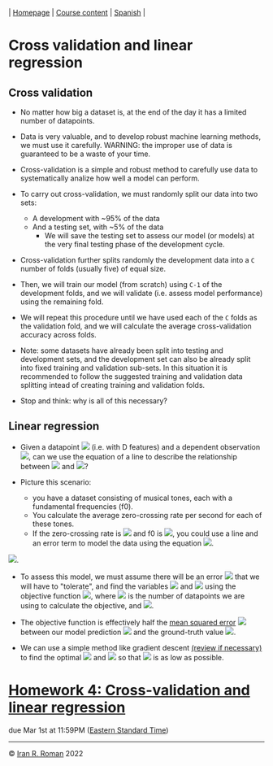 | [Homepage](https://dl4genaudio.github.io) | [Course content](https://dl4genaudio.github.io/#course-content) | [Spanish](https://dl4genaudio-github-io.translate.goog/?_x_tr_sl=en&_x_tr_tl=es&_x_tr_hl=en-US) |

# Cross validation and linear regression

## Cross validation

* No matter how big a dataset is, at the end of the day it has a limited number of datapoints. 

* Data is very valuable, and to develop robust machine learning methods, we must use it carefully. WARNING: the improper use of data is guaranteed to be a waste of your time.

* Cross-validation is a simple and robust method to carefully use data to systematically analize how well a model can perform.

* To carry out cross-validation, we must randomly split our data into two sets:
    * A development with \~95\% of the data
    * And a testing set, with \~5\% of the data 
        * We will save the testing set to assess our model (or models) at the very final testing phase of the development cycle.

* Cross-validation further splits randomly the development data into a `C` number of folds (usually five) of equal size. 

* Then, we will train our model (from scratch) using `C-1` of the development folds, and we will validate (i.e. assess model performance) using the remaining fold. 

* We will repeat this procedure until we have used each of the `C` folds as the validation fold, and we will calculate the average cross-validation accuracy across folds. 

* Note: some datasets have already been split into testing and development sets, and the development set can also be already split into fixed training and validation sub-sets. In this situation it is recommended to follow the suggested training and validation data splitting intead of creating training and validation folds. 
 
* Stop and think: why is all of this necessary?

## Linear regression

* Given a datapoint <img src="https://render.githubusercontent.com/render/math?math=x_i \in \mathbb{R}^{D}"> (i.e. with D features) and a dependent observation <img src="https://render.githubusercontent.com/render/math?math=y_i \in \mathbb{R}^{1}">, can we use the equation of a line to describe the relationship between <img src="https://render.githubusercontent.com/render/math?math=x"> and <img src="https://render.githubusercontent.com/render/math?math=y">? 

* Picture this scenario: 
    * you have a dataset consisting of musical tones, each with a fundamental frequencies (f0). 
    * You calculate the average zero-crossing rate per second for each of these tones. 
    * If the zero-crossing rate is <img src="https://render.githubusercontent.com/render/math?math=x_i"> and f0 is <img src="https://render.githubusercontent.com/render/math?math=y_i">, you could use a line and an error term to model the data using the equation <img src="https://render.githubusercontent.com/render/math?math=y_i=wx_i \bm{+} b + \epsilon_i">.

 <img src="https://render.githubusercontent.com/render/math?math=+">.

* To assess this model, we must assume there will be an error <img src="https://render.githubusercontent.com/render/math?math=\epsilon"> that we will have to "tolerate", and find the variables <img src="https://render.githubusercontent.com/render/math?math=w"> and <img src="https://render.githubusercontent.com/render/math?math=b"> using the objective function <img src="https://render.githubusercontent.com/render/math?math=J = \frac{1}{2}\frac{1}{N} \sum_1^N (y_i - \hat{y_i})^2">, where <img src="https://render.githubusercontent.com/render/math?math=N"> is the number of datapoints we are using to calculate the objective, and <img src="https://render.githubusercontent.com/render/math?math=\hat{y_i}=wx_i + b">.

* The objective function is effectively half the [mean squared error](https://en.wikipedia.org/wiki/Mean_squared_error) <img src="https://render.githubusercontent.com/render/math?math=2J = \sum_1^N \epsilon_i^2"> between our model prediction <img src="https://render.githubusercontent.com/render/math?math=\hat{y_i}"> and the ground-truth value <img src="https://render.githubusercontent.com/render/math?math=y_i">.

* We can use a simple method like gradient descent [(review if necessary)](https://towardsdatascience.com/linear-regression-using-gradient-descent-97a6c8700931) to find the optimal <img src="https://render.githubusercontent.com/render/math?math=w"> and <img src="https://render.githubusercontent.com/render/math?math=b"> so that <img src="https://render.githubusercontent.com/render/math?math=J"> is as low as possible.

# [Homework 4: Cross-validation and linear regression](https://colab.research.google.com/github/dl4genaudio/assignments/blob/main/cv_and_lr.ipynb)

due Mar 1st at 11:59PM ([Eastern Standard Time](https://www.timeanddate.com/time/zones/et))

___

&copy; [Iran R. Roman](https://iranroman.github.io) 2022
